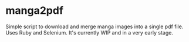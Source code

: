 # manga2pdf
Simple script to download and merge manga images into a single pdf file. Uses Ruby and Selenium.
It's currently WIP and in a very early stage.
